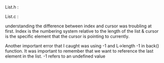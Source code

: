 
List.h : 



List.c : 

understanding the difference between index and cursor was troubling at first. Index is the numbering system relative to the length of the list & cursor is the specific element that the cursor is pointing to currently.

Another important error that I caught was using -1 and L->length -1 in back() function. It was important to remember that we want to reference the last element in the list. -1 refers to an undefined value
